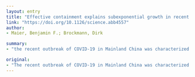 ```yaml
---
layout: entry
title: "Effective containment explains subexponential growth in recent confirmed COVID-19 cases in China"
link: "https://doi.org/10.1126/science.abb4557"
author:
- Maier, Benjamin F.; Brockmann, Dirk

summary:
- "the recent outbreak of COVID-19 in Mainland China was characterized by a distinctive subexponential increase of confirmed cases during the early phase of the epidemic. We show that this effect can be explained as a direct consequence of containment policies that effectively deplete the susceptible population. To this end, we introduce a parsimonious model that captures both, quarantine of symptomatic infected individuals as well as population-wide isolation practices. The model captures the observed growth behavior accurately."

original:
- "The recent outbreak of COVID-19 in Mainland China was characterized by a distinctive subexponential increase of confirmed cases during the early phase of the epidemic, contrasting an initial exponential growth expected for an unconstrained outbreak. We show that this effect can be explained as a direct consequence of containment policies that effectively deplete the susceptible population. To this end, we introduce a parsimonious model that captures both, quarantine of symptomatic infected individuals as well as population-wide isolation practices in response to containment policies or behavioral changes and show that the model captures the observed growth behavior accurately. The insights provided here may aid the careful implementation of containment strategies for ongoing secondary outbreaks of COVID-19 or similar future outbreaks of other emergent infectious diseases."
---
```



